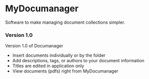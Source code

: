 # MyDocumanager

Software to make managing document collections simpler.

### Version 1.0
Version 1.0 of Documanager

* Insert documents individually or by the folder
* Add descriptions, tags, or authors to your document information
* Titles are edited in application only
* View documents (pdfs) right from MyDocumanager
